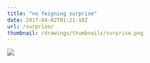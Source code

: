 ```yaml
---
title: "no feigning surprise"
date: 2017-04-02T01:21:18Z
url: /surprise/
thumbnail: /drawings/thumbnails/surprise.png
---
```

<a href='/drawings/surprise.svg'><img src='/drawings/surprise.png'></a>
